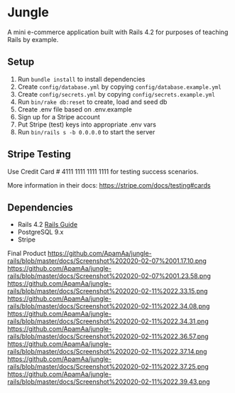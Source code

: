 # Jungle

A mini e-commerce application built with Rails 4.2 for purposes of teaching Rails by example.


## Setup

1. Run `bundle install` to install dependencies
2. Create `config/database.yml` by copying `config/database.example.yml`
3. Create `config/secrets.yml` by copying `config/secrets.example.yml`
4. Run `bin/rake db:reset` to create, load and seed db
5. Create .env file based on .env.example
6. Sign up for a Stripe account
7. Put Stripe (test) keys into appropriate .env vars
8. Run `bin/rails s -b 0.0.0.0` to start the server

## Stripe Testing

Use Credit Card # 4111 1111 1111 1111 for testing success scenarios.

More information in their docs: <https://stripe.com/docs/testing#cards>

## Dependencies

* Rails 4.2 [Rails Guide](http://guides.rubyonrails.org/v4.2/)
* PostgreSQL 9.x
* Stripe


Final Product
https://github.com/ApamAa/jungle-rails/blob/master/docs/Screenshot%202020-02-07%2001.17.10.png
https://github.com/ApamAa/jungle-rails/blob/master/docs/Screenshot%202020-02-07%2001.23.58.png
https://github.com/ApamAa/jungle-rails/blob/master/docs/Screenshot%202020-02-11%2022.33.15.png
https://github.com/ApamAa/jungle-rails/blob/master/docs/Screenshot%202020-02-11%2022.34.08.png
https://github.com/ApamAa/jungle-rails/blob/master/docs/Screenshot%202020-02-11%2022.34.31.png
https://github.com/ApamAa/jungle-rails/blob/master/docs/Screenshot%202020-02-11%2022.36.57.png
https://github.com/ApamAa/jungle-rails/blob/master/docs/Screenshot%202020-02-11%2022.37.14.png
https://github.com/ApamAa/jungle-rails/blob/master/docs/Screenshot%202020-02-11%2022.37.25.png
https://github.com/ApamAa/jungle-rails/blob/master/docs/Screenshot%202020-02-11%2022.39.43.png
